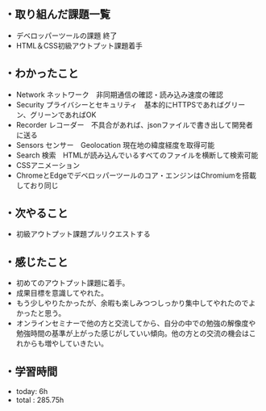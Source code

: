 ## ・取り組んだ課題一覧
- デベロッパーツールの課題 終了
- HTML＆CSS初級アウトプット課題着手

## ・わかったこと
- Network ネットワーク　非同期通信の確認・読み込み速度の確認
- Security プライバシーとセキュリティ　基本的にHTTPSであればグリーン、グリーンであればOK
- Recorder レコーダー　不具合があれば、jsonファイルで書き出して開発者に送る
- Sensors センサー　Geolocation 現在地の緯度経度を取得可能
- Search 検索　HTMLが読み込んでいるすべてのファイルを横断して検索可能
- CSSアニメーション
- ChromeとEdgeでデベロッパーツールのコア・エンジンはChromiumを搭載しており同じ

## ・次やること
- 初級アウトプット課題プルリクエストする


## ・感じたこと
- 初めてのアウトプット課題に着手。
- 成果目標を意識してやれた。
- もう少しやりたかったが、余暇も楽しみつつしっかり集中してやれたのでよかったと思う。
- オンラインセミナーで他の方と交流してから、自分の中での勉強の解像度や勉強時間の基準が上がった感じがしていい傾向。他の方との交流の機会はこれからも増やしていきたい。


## ・学習時間
- today:   6h
- total  : 285.75h 
